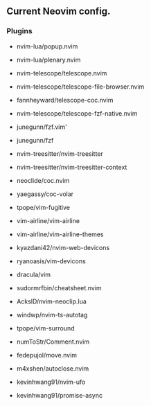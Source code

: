 ## Current Neovim config.

### Plugins 

+ nvim-lua/popup.nvim

+ nvim-lua/plenary.nvim

+ nvim-telescope/telescope.nvim

+ nvim-telescope/telescope-file-browser.nvim

+ fannheyward/telescope-coc.nvim

+ nvim-telescope/telescope-fzf-native.nvim

+ junegunn/fzf.vim'

+ junegunn/fzf

+ nvim-treesitter/nvim-treesitter

+ nvim-treesitter/nvim-treesitter-context

+ neoclide/coc.nvim

+ yaegassy/coc-volar

+ tpope/vim-fugitive

+ vim-airline/vim-airline

+ vim-airline/vim-airline-themes

+ kyazdani42/nvim-web-devicons

+ ryanoasis/vim-devicons

+ dracula/vim

+ sudormrfbin/cheatsheet.nvim

+ AckslD/nvim-neoclip.lua

+ windwp/nvim-ts-autotag

+ tpope/vim-surround

+ numToStr/Comment.nvim

+ fedepujol/move.nvim

+ m4xshen/autoclose.nvim

+ kevinhwang91/nvim-ufo 

+ kevinhwang91/promise-async
